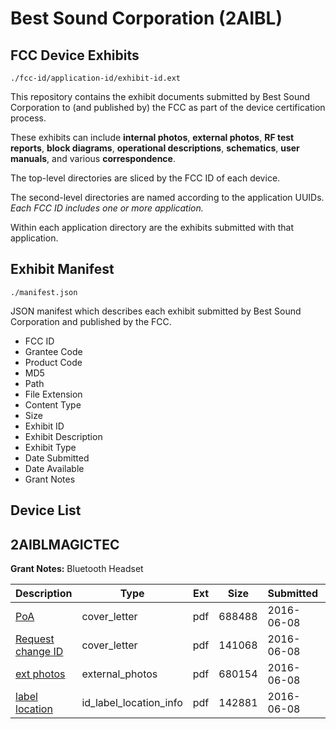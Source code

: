 # Best Sound Corporation (2AIBL)
## FCC Device Exhibits

```
./fcc-id/application-id/exhibit-id.ext
```

This repository contains the exhibit documents submitted by Best Sound Corporation to (and published by) the FCC as part of the device certification process.

These exhibits can include **internal photos**, **external photos**, **RF test reports**, **block diagrams**, **operational descriptions**, **schematics**, **user manuals**, and various **correspondence**.

The top-level directories are sliced by the FCC ID of each device.

The second-level directories are named according to the application UUIDs. *Each FCC ID includes one or more application.*

Within each application directory are the exhibits submitted with that application. 

## Exhibit Manifest

```
./manifest.json
```

JSON manifest which describes each exhibit submitted by Best Sound Corporation and published by the FCC.

- FCC ID
- Grantee Code
- Product Code
- MD5
- Path
- File Extension
- Content Type
- Size
- Exhibit ID
- Exhibit Description
- Exhibit Type
- Date Submitted
- Date Available
- Grant Notes

## Device List
## 2AIBLMAGICTEC
**Grant Notes:** Bluetooth Headset

| Description | Type | Ext | Size | Submitted | Available |
| ----------- | ---- | --- | ---- | --------- | --------- |
| [PoA](2AIBLMAGICTEC/c6a2f305ae55f075deaa44f1f99ed811/3021360.pdf) | cover_letter | pdf | 688488 | 2016-06-08 | 2016-06-08 |
| [Request change ID](2AIBLMAGICTEC/c6a2f305ae55f075deaa44f1f99ed811/3021361.pdf) | cover_letter | pdf | 141068 | 2016-06-08 | 2016-06-08 |
| [ext photos](2AIBLMAGICTEC/c6a2f305ae55f075deaa44f1f99ed811/3021358.pdf) | external_photos | pdf | 680154 | 2016-06-08 | 2016-06-08 |
| [label location](2AIBLMAGICTEC/c6a2f305ae55f075deaa44f1f99ed811/3021359.pdf) | id_label_location_info | pdf | 142881 | 2016-06-08 | 2016-06-08 |
